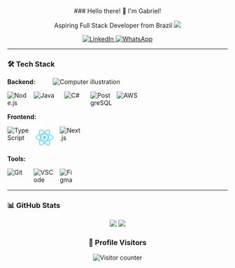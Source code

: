 <div align="center">
   ### Hello there! 👋 I'm Gabriel!
   
   Aspiring Full Stack Developer from Brazil <img src="https://images.emojiterra.com/twitter/v13.0/128px/1f1e7-1f1f7.png" width="20">
   
   <a href="https://www.linkedin.com/in/gabrielbugarelli/" title="LinkedIn" target="_blank">
     <img src="https://img.shields.io/badge/LinkedIn-0077B5?style=for-the-badge&logo=linkedin&logoColor=white" alt="LinkedIn"/>
   </a>
   
   <a href="https://wa.link/14syi7" title="WhatsApp" target="_blank">
     <img src="https://img.shields.io/badge/WhatsApp-25D366?style=for-the-badge&logo=whatsapp&logoColor=white" alt="WhatsApp"/>
   </a>
</div>

---

### 🛠️ Tech Stack
 <img src="https://raw.githubusercontent.com/MicaelliMedeiros/micaellimedeiros/master/image/computer-illustration.png" alt="Computer illustration" width="400px" align="right">

**Backend:**  
<div style="display: flex; flex-wrap: wrap; gap: 10px; margin-top: 10px; margin-bottom: 15px;">
  <img width="50" src="https://cdn-icons-png.flaticon.com/512/919/919825.png" alt="Node.js">
  <img width="60" src="https://img.icons8.com/color/512/java-coffee-cup-logo.png" alt="Java">
  <img width="50" src="https://upload.wikimedia.org/wikipedia/commons/thumb/d/d2/C_Sharp_Logo_2023.svg/2048px-C_Sharp_Logo_2023.svg.png" alt="C#">
  <img width="50" src="https://upload.wikimedia.org/wikipedia/commons/thumb/2/29/Postgresql_elephant.svg/1200px-Postgresql_elephant.svg.png" alt="PostgreSQL">
  <img width="70" src="https://web.keyrus.com/hubfs/Amazon-Web-Services-AWS-Logo.png" alt="AWS">
</div>

**Frontend:**  
<div style="display: flex; flex-wrap: wrap; gap: 10px; margin-top: 10px; margin-bottom: 15px;">
  <img width="50" src="https://cdn.iconscout.com/icon/free/png-512/typescript-1174965.png" alt="TypeScript">
  <img width="50" src="https://raw.githubusercontent.com/github/explore/80688e429a7d4ef2fca1e82350fe8e3517d3494d/topics/react/react.png" alt="React">
  <img width="50" src="https://ui-lib.com/blog/wp-content/uploads/2021/12/nextjs-boilerplate-logo.png" alt="Next.js">
</div>

**Tools:**  
<div style="display: flex; flex-wrap: wrap; gap: 10px; margin-top: 10px; margin-bottom: 15px;">
  <img width="50" src="https://git-scm.com/images/logos/downloads/Git-Icon-1788C.png" alt="Git">
  <img width="50" src="https://user-images.githubusercontent.com/674621/71187801-14e60a80-2280-11ea-94c9-e56576f76baf.png" alt="VSCode">
  <img width="35" src="https://upload.wikimedia.org/wikipedia/commons/thumb/3/33/Figma-logo.svg/1667px-Figma-logo.svg.png" alt="Figma">
</div>

---

### 📊 GitHub Stats

<div align="center" margin-bottom="10px">
 <img height="200em" src="https://github-readme-stats.vercel.app/api?username=gabrielbugarelli&show_icons=true&theme=tokyonight&include_all_commits=true&count_private=true"/>
 <img height="200em" src="https://github-readme-stats.vercel.app/api/top-langs/?username=gabrielbugarelli&layout=compact&langs_count=16&theme=tokyonight"/>
</div>

<div align="center">
  <h3>🚀 Profile Visitors</h3>
  <img src="https://profile-counter.glitch.me/gabrielbugarelli/count.svg" alt="Visitor counter">
</div>

